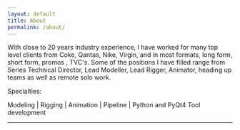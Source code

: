 ```yaml
---
layout: default
title: About
permalink: /about/
---
```

With close to 20 years industry experience, I have worked for many top level clients from Coke, Qantas, Nike, Virgin, and in most formats, long form, short form, promos , TVC's.
Some of the positions I have filled range from Series Technical Director, Lead Modeller, Lead Rigger, Animator, heading up teams as well as remote solo work.

Specialties:
<div class="tab">Modeling | Rigging | Animation | Pipeline | Python and PyQt4 Tool development</div>

<hr>